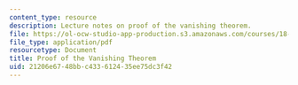 ```yaml
---
content_type: resource
description: Lecture notes on proof of the vanishing theorem.
file: https://ol-ocw-studio-app-production.s3.amazonaws.com/courses/18-786-number-theory-ii-class-field-theory-spring-2016/21206e6748bbc433612435ee75dc3f42_MIT18_786S16_lec17.pdf
file_type: application/pdf
resourcetype: Document
title: Proof of the Vanishing Theorem
uid: 21206e67-48bb-c433-6124-35ee75dc3f42
---
```

